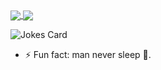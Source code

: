 <a href="https://github.com/anuraghazra/github-readme-stats">
  <img align="center" src="https://github-readme-stats.vercel.app/api?username=stonec0der&count_private=true&show_icons=true&theme=dark" />
</a>
<a href="https://github.com/anuraghazra/convoychat">
  <img align="center" src="https://github-readme-stats.vercel.app/api/top-langs/?username=stonec0der&hide=blade,css&layout=compact&theme=dark" />
</a>

<br />

![Jokes Card](https://readme-jokes.vercel.app/api)
<!-- 
![Profile View Counter](https://komarev.com/ghpvc/?username=stonec0der)

![Hits](https://hitcounter.pythonanywhere.com/count/tag.svg?url=https://github.com/stonec0der/Python) -->

- ⚡ Fun fact: man never sleep 🥱.
<!--
**stoneC0der/stonec0der** is a ✨ _special_ ✨ repository because its `README.md` (this file) appears on your GitHub profile.

Here are some ideas to get you started:

- 🔭 I’m currently working on this README profile && portfolio website
- 🌱 I’m currently learning Kotlin
- 👯 I’m looking to collaborate on have not decided yet 😅.
- 🤔 I’m looking for help with well nothing yet 😎.
- 💬 Ask me about ⛈
- 📫 How to reach me: right here not a fan of social medias, I non-existant over there but hey drop by macrumors @dumiku
- 😄 Pronouns: stonec0der, seed CM -> (Cypher Marley) ✌🏾
- ⚡ Fun fact: man never sleep 🥱.
-->
